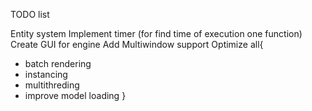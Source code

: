TODO list


Entity system
Implement timer (for find time of execution one function)
Create GUI for engine 
Add Multiwindow support
Optimize all{
   * batch rendering
   * instancing
   * multithreding
   * improve model loading 
}